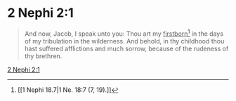 # 2 Nephi 2:1

> And now, Jacob, I speak unto you: Thou art my <u>firstborn</u>[^a] in the days of my tribulation in the wilderness. And behold, in thy childhood thou hast suffered afflictions and much sorrow, because of the rudeness of thy brethren.

[2 Nephi 2:1](https://www.churchofjesuschrist.org/study/scriptures/bofm/2-ne/2?lang=eng&id=p1#p1)


[^a]: [[1 Nephi 18.7|1 Ne. 18:7 (7, 19).]]
